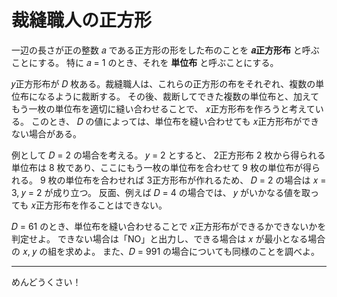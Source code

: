# 裁縫職人の正方形

一辺の長さが正の整数 𝑎 である正方形の形をした布のことを **𝑎正方形布** と呼ぶことにする。
特に 𝑎 = 1 のとき、それを **単位布** と呼ぶことにする。

𝑦正方形布が 𝐷 枚ある。裁縫職人は、これらの正方形の布をそれぞれ、複数の単位布になるように裁断する。
その後、裁断してできた複数の単位布と、加えてもう一枚の単位布を適切に縫い合わせることで、 𝑥正方形布を作ろうと考えている。
このとき、 𝐷 の値によっては、単位布を縫い合わせても 𝑥正方形布ができない場合がある。

例として 𝐷 = 2 の場合を考える。 𝑦 = 2 とすると、 2正方形布 2 枚から得られる単位布は 8 枚であり、ここにもう一枚の単位布を合わせて 9 枚の単位布が得られる。
9 枚の単位布を合わせれば 3正方形布が作れるため、 𝐷 = 2 の場合は 𝑥 = 3, 𝑦 = 2 が成り立つ。
反面、例えば 𝐷 = 4 の場合では、 𝑦 がいかなる値を取っても 𝑥正方形布を作ることはできない。

𝐷 = 61 のとき、単位布を縫い合わせることで 𝑥正方形布ができるかできないかを判定せよ。
できない場合は「NO」と出力し、できる場合は 𝑥 が最小となる場合の 𝑥, 𝑦 の組を求めよ。
また、𝐷 = 991 の場合についても同様のことを調べよ。

---

めんどうくさい！